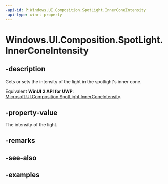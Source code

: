 ```yaml
---
-api-id: P:Windows.UI.Composition.SpotLight.InnerConeIntensity
-api-type: winrt property
---
```


<!-- Property syntax.
public float InnerConeIntensity { get;  set; }
-->

# Windows.UI.Composition.SpotLight.InnerConeIntensity

## -description

Gets or sets the intensity of the light in the spotlight's inner cone.

Equivalent **WinUI 2 API for UWP**: [Microsoft.UI.Composition.SpotLight.InnerConeIntensity](/windows/winui/api/microsoft.ui.composition.spotlight.innerconeintensity).

## -property-value

The intensity of the light.

## -remarks

## -see-also

## -examples

